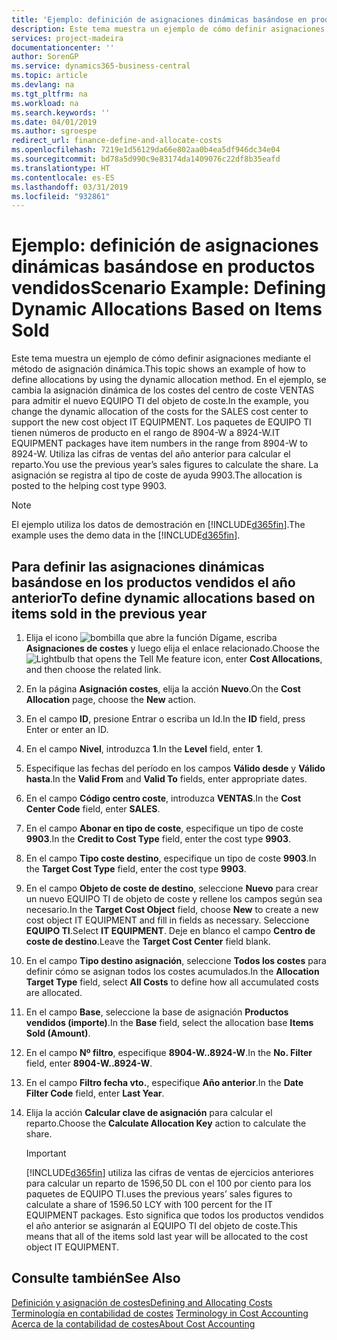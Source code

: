 ```yaml
---
title: 'Ejemplo: definición de asignaciones dinámicas basándose en productos vendidos | Documentos de Microsoft'
description: Este tema muestra un ejemplo de cómo definir asignaciones mediante el método de asignación dinámica.
services: project-madeira
documentationcenter: ''
author: SorenGP
ms.service: dynamics365-business-central
ms.topic: article
ms.devlang: na
ms.tgt_pltfrm: na
ms.workload: na
ms.search.keywords: ''
ms.date: 04/01/2019
ms.author: sgroespe
redirect_url: finance-define-and-allocate-costs
ms.openlocfilehash: 7219e1d56129da66e802aa0b4ea5df946dc34e04
ms.sourcegitcommit: bd78a5d990c9e83174da1409076c22df8b35eafd
ms.translationtype: HT
ms.contentlocale: es-ES
ms.lasthandoff: 03/31/2019
ms.locfileid: "932861"
---
```

# <a name="scenario-example-defining-dynamic-allocations-based-on-items-sold"></a><span data-ttu-id="a22af-103">Ejemplo: definición de asignaciones dinámicas basándose en productos vendidos</span><span class="sxs-lookup"><span data-stu-id="a22af-103">Scenario Example: Defining Dynamic Allocations Based on Items Sold</span></span>
<span data-ttu-id="a22af-104">Este tema muestra un ejemplo de cómo definir asignaciones mediante el método de asignación dinámica.</span><span class="sxs-lookup"><span data-stu-id="a22af-104">This topic shows an example of how to define allocations by using the dynamic allocation method.</span></span> <span data-ttu-id="a22af-105">En el ejemplo, se cambia la asignación dinámica de los costes del centro de coste VENTAS para admitir el nuevo EQUIPO TI del objeto de coste.</span><span class="sxs-lookup"><span data-stu-id="a22af-105">In the example, you change the dynamic allocation of the costs for the SALES cost center to support the new cost object IT EQUIPMENT.</span></span> <span data-ttu-id="a22af-106">Los paquetes de EQUIPO TI tienen números de producto en el rango de 8904-W a 8924-W.</span><span class="sxs-lookup"><span data-stu-id="a22af-106">IT EQUIPMENT packages have item numbers in the range from 8904-W to 8924-W.</span></span> <span data-ttu-id="a22af-107">Utiliza las cifras de ventas del año anterior para calcular el reparto.</span><span class="sxs-lookup"><span data-stu-id="a22af-107">You use the previous year’s sales figures to calculate the share.</span></span> <span data-ttu-id="a22af-108">La asignación se registra al tipo de coste de ayuda 9903.</span><span class="sxs-lookup"><span data-stu-id="a22af-108">The allocation is posted to the helping cost type 9903.</span></span>  

> [!NOTE]  
>  <span data-ttu-id="a22af-109">El ejemplo utiliza los datos de demostración en [!INCLUDE[d365fin](includes/d365fin_md.md)].</span><span class="sxs-lookup"><span data-stu-id="a22af-109">The example uses the demo data in the [!INCLUDE[d365fin](includes/d365fin_md.md)].</span></span>  

## <a name="to-define-dynamic-allocations-based-on-items-sold-in-the-previous-year"></a><span data-ttu-id="a22af-110">Para definir las asignaciones dinámicas basándose en los productos vendidos el año anterior</span><span class="sxs-lookup"><span data-stu-id="a22af-110">To define dynamic allocations based on items sold in the previous year</span></span>  

1.  <span data-ttu-id="a22af-111">Elija el icono ![bombilla que abre la función Dígame](media/ui-search/search_small.png "Dígame que desea hacer"), escriba **Asignaciones de costes** y luego elija el enlace relacionado.</span><span class="sxs-lookup"><span data-stu-id="a22af-111">Choose the ![Lightbulb that opens the Tell Me feature](media/ui-search/search_small.png "Tell me what you want to do") icon, enter **Cost Allocations**, and then choose the related link.</span></span>  
2.  <span data-ttu-id="a22af-112">En la página **Asignación costes**, elija la acción **Nuevo**.</span><span class="sxs-lookup"><span data-stu-id="a22af-112">On the **Cost Allocation** page, choose the **New** action.</span></span>  
3.  <span data-ttu-id="a22af-113">En el campo **ID**, presione Entrar o escriba un Id.</span><span class="sxs-lookup"><span data-stu-id="a22af-113">In the **ID** field, press Enter or enter an ID.</span></span>  
4.  <span data-ttu-id="a22af-114">En el campo **Nivel**, introduzca **1**.</span><span class="sxs-lookup"><span data-stu-id="a22af-114">In the **Level** field, enter **1**.</span></span>  
5.  <span data-ttu-id="a22af-115">Especifique las fechas del período en los campos **Válido desde** y **Válido hasta**.</span><span class="sxs-lookup"><span data-stu-id="a22af-115">In the **Valid From** and **Valid To** fields, enter appropriate dates.</span></span>  
6.  <span data-ttu-id="a22af-116">En el campo **Código centro coste**, introduzca **VENTAS**.</span><span class="sxs-lookup"><span data-stu-id="a22af-116">In the **Cost Center Code** field, enter **SALES**.</span></span>  
7.  <span data-ttu-id="a22af-117">En el campo **Abonar en tipo de coste**, especifique un tipo de coste **9903**.</span><span class="sxs-lookup"><span data-stu-id="a22af-117">In the **Credit to Cost Type** field, enter the cost type **9903**.</span></span>  
8.  <span data-ttu-id="a22af-118">En el campo **Tipo coste destino**, especifique un tipo de coste **9903**.</span><span class="sxs-lookup"><span data-stu-id="a22af-118">In the **Target Cost Type** field, enter the cost type **9903**.</span></span>  
9. <span data-ttu-id="a22af-119">En el campo **Objeto de coste de destino**, seleccione **Nuevo** para crear un nuevo EQUIPO TI de objeto de coste y rellene los campos según sea necesario.</span><span class="sxs-lookup"><span data-stu-id="a22af-119">In the **Target Cost Object** field, choose **New** to create a new cost object IT EQUIPMENT and fill in fields as necessary.</span></span> <span data-ttu-id="a22af-120">Seleccione **EQUIPO TI**.</span><span class="sxs-lookup"><span data-stu-id="a22af-120">Select **IT EQUIPMENT**.</span></span> <span data-ttu-id="a22af-121">Deje en blanco el campo **Centro de coste de destino**.</span><span class="sxs-lookup"><span data-stu-id="a22af-121">Leave the **Target Cost Center** field blank.</span></span>  
10. <span data-ttu-id="a22af-122">En el campo **Tipo destino asignación**, seleccione **Todos los costes** para definir cómo se asignan todos los costes acumulados.</span><span class="sxs-lookup"><span data-stu-id="a22af-122">In the **Allocation Target Type** field, select **All Costs** to define how all accumulated costs are allocated.</span></span>  
11. <span data-ttu-id="a22af-123">En el campo **Base**, seleccione la base de asignación **Productos vendidos (importe)**.</span><span class="sxs-lookup"><span data-stu-id="a22af-123">In the **Base** field, select the allocation base **Items Sold (Amount)**.</span></span>  
12. <span data-ttu-id="a22af-124">En el campo **Nº filtro**, especifique **8904-W..8924-W**.</span><span class="sxs-lookup"><span data-stu-id="a22af-124">In the **No. Filter** field, enter **8904-W..8924-W**.</span></span>  
13. <span data-ttu-id="a22af-125">En el campo **Filtro fecha vto.**, especifique **Año anterior**.</span><span class="sxs-lookup"><span data-stu-id="a22af-125">In the **Date Filter Code** field, enter **Last Year**.</span></span>  
14. <span data-ttu-id="a22af-126">Elija la acción **Calcular clave de asignación** para calcular el reparto.</span><span class="sxs-lookup"><span data-stu-id="a22af-126">Choose the **Calculate Allocation Key** action to calculate the share.</span></span>  

    > [!IMPORTANT]  
    >  [!INCLUDE[d365fin](includes/d365fin_md.md)] <span data-ttu-id="a22af-127">utiliza las cifras de ventas de ejercicios anteriores para calcular un reparto de 1596,50 DL con el 100 por ciento para los paquetes de EQUIPO TI.</span><span class="sxs-lookup"><span data-stu-id="a22af-127">uses the previous years’ sales figures to calculate a share of 1596.50 LCY with 100 percent for the IT EQUIPMENT packages.</span></span> <span data-ttu-id="a22af-128">Esto significa que todos los productos vendidos el año anterior se asignarán al EQUIPO TI del objeto de coste.</span><span class="sxs-lookup"><span data-stu-id="a22af-128">This means that all of the items sold last year will be allocated to the cost object IT EQUIPMENT.</span></span>  

## <a name="see-also"></a><span data-ttu-id="a22af-129">Consulte también</span><span class="sxs-lookup"><span data-stu-id="a22af-129">See Also</span></span>  
[<span data-ttu-id="a22af-130">Definición y asignación de costes</span><span class="sxs-lookup"><span data-stu-id="a22af-130">Defining and Allocating Costs</span></span>](finance-define-and-allocate-costs.md)  
<span data-ttu-id="a22af-131">[Terminología en contabilidad de costes](finance-terminology-in-cost-accounting.md) </span><span class="sxs-lookup"><span data-stu-id="a22af-131">[Terminology in Cost Accounting](finance-terminology-in-cost-accounting.md) </span></span>  
[<span data-ttu-id="a22af-132">Acerca de la contabilidad de costes</span><span class="sxs-lookup"><span data-stu-id="a22af-132">About Cost Accounting</span></span>](finance-about-cost-accounting.md)
